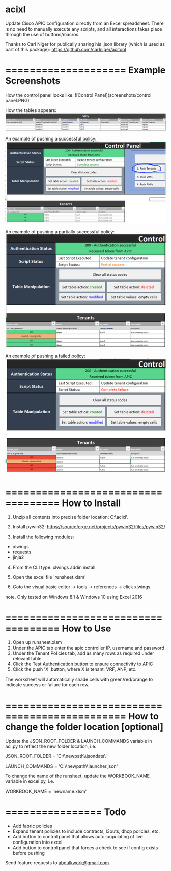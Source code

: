 # acixl
Update Cisco APIC configuration directly from an Excel spreadsheet. There is no need to manually execute any scripts, and all interactions takes place through the use of buttons/macros.

Thanks to Carl Niger for publically sharing his .json library (which is used as part of this package):
https://github.com/carlniger/acitool


====================
Example Screenshots
====================
How the control panel looks like:
![Control Panel](screenshots/control panel.PNG)

How the tables appears:
![Table](screenshots/table_example.PNG)

An example of pushing a successful policy:
![Alt attribute text Here](screenshots/execute_example_pass.PNG)

An example of pushing a partially successful policy:
![Alt attribute text Here](screenshots/execute_example_partial.PNG)

An example of pushing a failed policy:
![Alt attribute text Here](screenshots/execute_example_failure.PNG)

===================================
How to Install
===================================
1. Unzip all contents into precise folder location:  C:\acixl\  

2. Install pywin32:
https://sourceforge.net/projects/pywin32/files/pywin32/

3. Install the following modules:
 - xlwings
 - requests
 - jinja2

4. From the CLI type:
xlwings addin install

5. Open the excel file 'runsheet.xlsm'

6. Goto the visual basic editor -> tools -> references -> click xlwings

note. Only tested on Windows 8.1 & Windows 10 using Excel 2016

===================================
How to Use
===================================
1. Open up runsheet.xlsm
2. Under the APIC tab enter the apic controller IP, username and password
3. Under the Tenant Policies tab, add as many rows as required under relevant table
4. Click the Test Authentication button to ensure connectivity to APIC
5. Click the push 'X' button, where X is tenant, VRF, ANP, etc.

The worksheet will automatically shade cells with green/red/orange to indicate success or failure for each row.

==============================================
How to change the folder location [optional]
===============================================

Update the JSON_ROOT_FOLDER & LAUNCH_COMMANDS variable in aci.py to reflect the new folder location, i.e.

JSON_ROOT_FOLDER = 'C:\\\newpath\\\jsondata\\\'

LAUNCH_COMMANDS = 'C:\\\newpath\\\launcher.json'

To change the name of the runsheet, update the WORKBOOK_NAME variable in excel.py, i.e.

WORKBOOK_NAME = 'newname.xlsm'

================
Todo
================
* Add fabric policies
* Expand tenant policies to include contracts, l3outs, dhcp policies, etc.
* Add button to control panel that allows auto-populating of live configuration into excel
* Add button to control panel that forces a check to see if config exists before pushing

Send feature requests to abdulkwork@gmail.com
